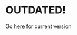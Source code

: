 # OUTDATED!
Go <a href="[https://lulkebit.github.io/](https://github.com/lulkebit/rauchfrei-v2)">here</a> for current version
